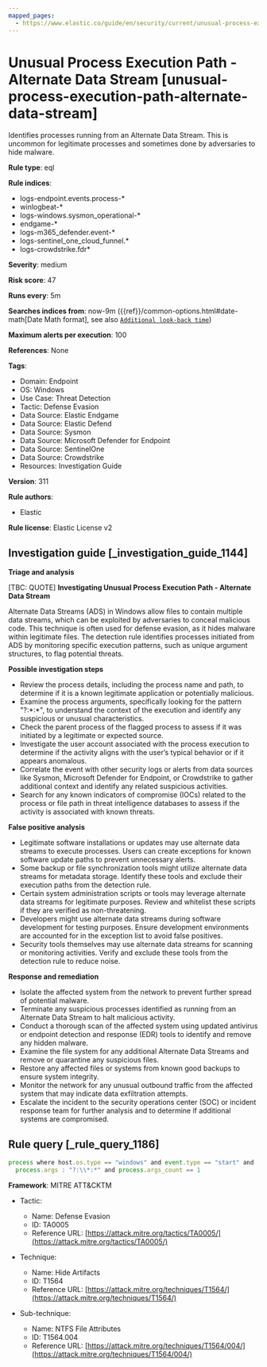 ```yaml
---
mapped_pages:
  - https://www.elastic.co/guide/en/security/current/unusual-process-execution-path-alternate-data-stream.html
---
```


# Unusual Process Execution Path - Alternate Data Stream [unusual-process-execution-path-alternate-data-stream]

Identifies processes running from an Alternate Data Stream. This is uncommon for legitimate processes and sometimes done by adversaries to hide malware.

**Rule type**: eql

**Rule indices**:

* logs-endpoint.events.process-*
* winlogbeat-*
* logs-windows.sysmon_operational-*
* endgame-*
* logs-m365_defender.event-*
* logs-sentinel_one_cloud_funnel.*
* logs-crowdstrike.fdr*

**Severity**: medium

**Risk score**: 47

**Runs every**: 5m

**Searches indices from**: now-9m ({{ref}}/common-options.html#date-math[Date Math format], see also [`Additional look-back time`](docs-content://solutions/security/detect-and-alert/create-detection-rule.md#rule-schedule))

**Maximum alerts per execution**: 100

**References**: None

**Tags**:

* Domain: Endpoint
* OS: Windows
* Use Case: Threat Detection
* Tactic: Defense Evasion
* Data Source: Elastic Endgame
* Data Source: Elastic Defend
* Data Source: Sysmon
* Data Source: Microsoft Defender for Endpoint
* Data Source: SentinelOne
* Data Source: Crowdstrike
* Resources: Investigation Guide

**Version**: 311

**Rule authors**:

* Elastic

**Rule license**: Elastic License v2

## Investigation guide [_investigation_guide_1144]

**Triage and analysis**

[TBC: QUOTE]
**Investigating Unusual Process Execution Path - Alternate Data Stream**

Alternate Data Streams (ADS) in Windows allow files to contain multiple data streams, which can be exploited by adversaries to conceal malicious code. This technique is often used for defense evasion, as it hides malware within legitimate files. The detection rule identifies processes initiated from ADS by monitoring specific execution patterns, such as unique argument structures, to flag potential threats.

**Possible investigation steps**

* Review the process details, including the process name and path, to determine if it is a known legitimate application or potentially malicious.
* Examine the process arguments, specifically looking for the pattern "?:\*:*", to understand the context of the execution and identify any suspicious or unusual characteristics.
* Check the parent process of the flagged process to assess if it was initiated by a legitimate or expected source.
* Investigate the user account associated with the process execution to determine if the activity aligns with the user’s typical behavior or if it appears anomalous.
* Correlate the event with other security logs or alerts from data sources like Sysmon, Microsoft Defender for Endpoint, or Crowdstrike to gather additional context and identify any related suspicious activities.
* Search for any known indicators of compromise (IOCs) related to the process or file path in threat intelligence databases to assess if the activity is associated with known threats.

**False positive analysis**

* Legitimate software installations or updates may use alternate data streams to execute processes. Users can create exceptions for known software update paths to prevent unnecessary alerts.
* Some backup or file synchronization tools might utilize alternate data streams for metadata storage. Identify these tools and exclude their execution paths from the detection rule.
* Certain system administration scripts or tools may leverage alternate data streams for legitimate purposes. Review and whitelist these scripts if they are verified as non-threatening.
* Developers might use alternate data streams during software development for testing purposes. Ensure development environments are accounted for in the exception list to avoid false positives.
* Security tools themselves may use alternate data streams for scanning or monitoring activities. Verify and exclude these tools from the detection rule to reduce noise.

**Response and remediation**

* Isolate the affected system from the network to prevent further spread of potential malware.
* Terminate any suspicious processes identified as running from an Alternate Data Stream to halt malicious activity.
* Conduct a thorough scan of the affected system using updated antivirus or endpoint detection and response (EDR) tools to identify and remove any hidden malware.
* Examine the file system for any additional Alternate Data Streams and remove or quarantine any suspicious files.
* Restore any affected files or systems from known good backups to ensure system integrity.
* Monitor the network for any unusual outbound traffic from the affected system that may indicate data exfiltration attempts.
* Escalate the incident to the security operations center (SOC) or incident response team for further analysis and to determine if additional systems are compromised.


## Rule query [_rule_query_1186]

```js
process where host.os.type == "windows" and event.type == "start" and
  process.args : "?:\\*:*" and process.args_count == 1
```

**Framework**: MITRE ATT&CKTM

* Tactic:

    * Name: Defense Evasion
    * ID: TA0005
    * Reference URL: [https://attack.mitre.org/tactics/TA0005/](https://attack.mitre.org/tactics/TA0005/)

* Technique:

    * Name: Hide Artifacts
    * ID: T1564
    * Reference URL: [https://attack.mitre.org/techniques/T1564/](https://attack.mitre.org/techniques/T1564/)

* Sub-technique:

    * Name: NTFS File Attributes
    * ID: T1564.004
    * Reference URL: [https://attack.mitre.org/techniques/T1564/004/](https://attack.mitre.org/techniques/T1564/004/)



